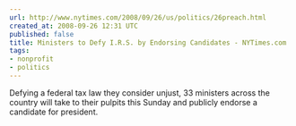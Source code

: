 ```yaml
---
url: http://www.nytimes.com/2008/09/26/us/politics/26preach.html
created_at: 2008-09-26 12:31 UTC
published: false
title: Ministers to Defy I.R.S. by Endorsing Candidates - NYTimes.com
tags:
- nonprofit
- politics
---
```


Defying a federal tax law they consider unjust, 33 ministers across the country will take to their pulpits this Sunday and publicly endorse a candidate for president.
